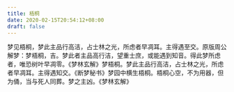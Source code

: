 ```yaml
---
title: 梧桐
date: 2020-02-15T20:54:12+08:00
draft: false
---
```


梦见梧桐，梦此主品行高洁，占士林之光，所虑者早凋耳。主得遇至交。原版周公解梦：梦梧桐，吉。梦此者主品高行洁，望重士庶，或能遇到知音。得此梦所虑者，唯恐树叶早凋零。《梦林玄解》梦梧桐。梦此主品行高洁，占士林之光，所虑者早凋耳。主得遇知交。《断梦秘书》梦园中横生梧桐。梧桐心空，不为用器，但为俑，当与死人同葬。梦之主凶。《梦林玄解》